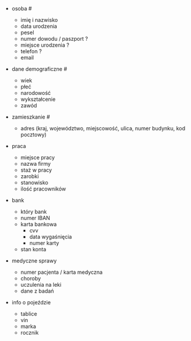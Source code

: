 - osoba #
  - imię i nazwisko
  - data urodzenia
  - pesel
  - numer dowodu / paszport ?
  - miejsce urodzenia ?
  - telefon ?
  - email

- dane demograficzne #
  - wiek
  - płeć
  - narodowość
  - wykształcenie
  - zawód

- zamieszkanie #
  - adres (kraj, województwo, miejscowość, ulica, numer budynku, kod pocztowy)

- praca
  - miejsce pracy
  - nazwa firmy
  - staż w pracy
  - zarobki
  - stanowisko
  - ilość pracowników

- bank
  - który bank
  - numer IBAN
  - karta bankowa
    - cvv
    - data wygaśnięcia
    - numer karty
  - stan konta

- medyczne sprawy
  - numer pacjenta / karta medyczna
  - choroby
  - uczulenia na leki
  - dane z badań

- info o pojeździe
  - tablice
  - vin
  - marka
  - rocznik
